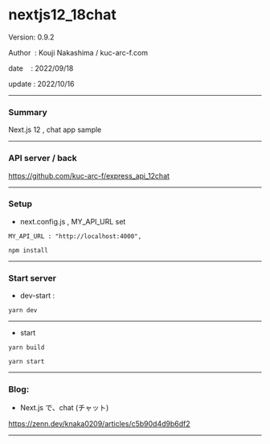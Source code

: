 ﻿# nextjs12_18chat

 Version: 0.9.2

 Author  : Kouji Nakashima / kuc-arc-f.com

 date    : 2022/09/18 

 update  : 2022/10/16 

***
### Summary

Next.js 12 , chat app sample

***
### API server / back

https://github.com/kuc-arc-f/express_api_12chat

***
### Setup

* next.config.js , MY_API_URL set

```
MY_API_URL : "http://localhost:4000",
```

```
npm install
```

***
### Start server
* dev-start :

```
yarn dev
```

***
* start
```
yarn build

yarn start
```

***
### Blog:
* Next.js で、chat (チャット)

https://zenn.dev/knaka0209/articles/c5b90d4d9b6df2

***

